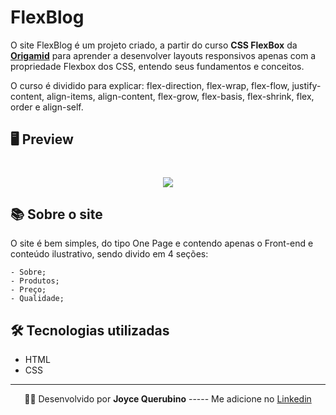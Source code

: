 # FlexBlog

O site FlexBlog é um projeto criado, a partir do curso **CSS FlexBox** da **[Origamid](https://www.origamid.com/)** para aprender a desenvolver layouts responsivos apenas com a propriedade Flexbox dos CSS, entendo seus fundamentos e conceitos.

O curso é dividido para explicar: flex-direction, flex-wrap, flex-flow, justify-content, align-items, align-content, flex-grow, flex-basis, flex-shrink, flex, order e align-self.

## 🖥 Preview 

<h1 align = center>
    <img src="apresentacao.gif">
</h1>

## 📚 Sobre o site

O site é bem simples, do tipo One Page e contendo apenas o Front-end e conteúdo ilustrativo, sendo divido em 4 seções:

    - Sobre;
    - Produtos;
    - Preço;
    - Qualidade;

## 🛠 Tecnologias utilizadas

- HTML
- CSS
---

<p align= center>
🐱‍👤 Desenvolvido por <strong>Joyce Querubino</strong>   -----   Me adicione no <a href="https://www.linkedin.com/in/joyce-querubino/"target="_blank">Linkedin</a>
</p>